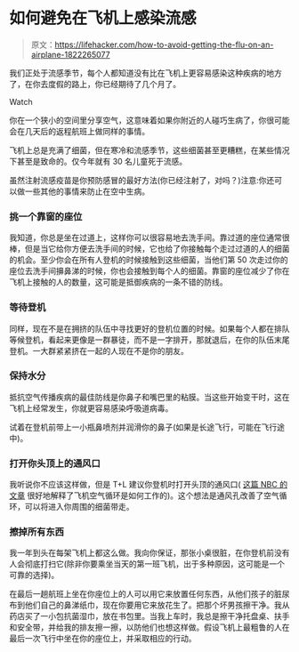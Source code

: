 # 如何避免在飞机上感染流感

> 原文：<https://lifehacker.com/how-to-avoid-getting-the-flu-on-an-airplane-1822265077>

我们正处于流感季节，每个人都知道没有比在飞机上更容易感染这种疾病的地方了，在你去度假的路上，你已经期待了几个月了。

Watch

你在一个狭小的空间里分享空气，这意味着如果你附近的人碰巧生病了，你很可能会在几天后的返程航班上做同样的事情。

飞机上总是充满了细菌，但在寒冷和流感季节，这些细菌甚至更糟糕，在某些情况下甚至是致命的。仅今年就有 30 名儿童死于流感。

虽然注射流感疫苗是你预防感冒的最好方法(你已经注射了，对吗？)注意:你还可以做一些其他的事情来防止在空中生病。

### 挑一个靠窗的座位

我知道，你总是坐在过道上，这样你可以很容易地去洗手间。靠过道的座位通常很棒，但是当它给你方便去洗手间的时候，它也给了你接触每个走过过道的人的细菌的机会。至少你会在所有人登机的时候接触到这些细菌，当他们第 50 次走过你的座位去洗手间擤鼻涕的时候，你也会接触到每个人的细菌。靠窗的座位减少了你在飞机上接触的人的数量，这可能是抵御疾病的一条不错的防线。

### 等待登机

同样，现在不是在拥挤的队伍中寻找更好的登机位置的时候。如果每个人都在排队等候登机，看起来更像是一群暴徒，而不是一字排开，那就退后，在你的队伍末尾登机。一大群紧紧挤在一起的人现在不是你的朋友。

### 保持水分

抵抗空气传播疾病的最佳防线是你鼻子和嘴巴里的粘膜。当这些开始变干时，这在飞机上经常发生，你就更容易感染呼吸道病毒。

试着在登机前带上一小瓶鼻喷剂并润滑你的鼻子(如果是长途飞行，可能在飞行途中)。

### 打开你头顶上的通风口

我听说你不应该这样做，但是 T+L 建议你登机时打开头顶的通风口( [这篇 NBC 的文章](http://www.nbcnews.com/id/34708785/ns/travel-travel_tips/t/airplane-air-not-bad-you-think/#.WmORTpM-et9) 很好地解释了飞机空气循环是如何工作的)。这个想法是通风孔改善了空气循环，可以将进入你周围的细菌带走。

### 擦掉所有东西

我一年到头在每架飞机上都这么做。我向你保证，那张小桌很脏，在你登机前没有人会彻底打扫它(除非你要乘坐当天的第一班飞机，出于多种原因，这可能是一个可靠的选择)。

在最后一趟航班上坐在你座位上的人可以用它来放置任何东西，从他们孩子的脏尿布到他们自己的鼻涕纸巾，现在你要用它来放花生了。把那个坏男孩擦干净。我从药店买了一小包抗菌湿巾，放在书包里。当我上车时，我总是擦干净托盘桌、扶手和安全带，并给我的排友擦一擦，以防他们也想这样做。假设飞机上最粗鲁的人在最后一次飞行中坐在你的座位上，并采取相应的行动。